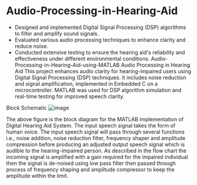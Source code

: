 # Audio-Processing-in-Hearing-Aid
   - Designed and implemented Digital Signal Processing (DSP) algorithms to filter and amplify sound signals.
   - Evaluated various audio processing techniques to enhance clarity and reduce noise.
   - Conducted extensive testing to ensure the hearing aid's reliability and effectiveness under different environmental conditions.
Audio-Processing-in-Hearing-Aid-using-MATLAB
Audio Processing in Hearing Aid This project enhances audio clarity for hearing-impaired users using Digital Signal Processing (DSP) techniques. It includes noise reduction and signal amplification, implemented in Embedded C on a microcontroller. MATLAB was used for DSP algorithm simulation and real-time testing for improved speech clarity.

Block Schematic
![image](https://github.com/user-attachments/assets/30515c22-2f0e-40ac-bb7c-c6c327d84dff)

The above figure is the block diagram for the MATLAB implementation of Digital Hearing Aid System. The input speech signal takes the form of human voice. The input speech signal will pass through several functions i.e., noise addition, noise reduction filter, frequency shaper and amplitude compression before producing an adjusted output speech signal which is audible to the hearing-impaired person. As described in the flow chart the incoming signal is amplified with a gain required for the impaired individual then the signal is de-noised using low pass filter then passed through process of frequency shaping and amplitude compressor to keep the amplitude within the limit.
